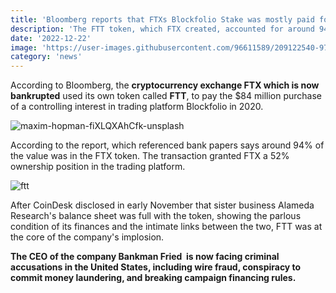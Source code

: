 ```yaml
---
title: 'Bloomberg reports that FTXs Blockfolio Stake was mostly paid for in FTT'
description: 'The FTT token, which FTX created, accounted for around 94% of the $84 million paid for its controlling interest in Blockfolio'
date: '2022-12-22'
image: 'https://user-images.githubusercontent.com/96611589/209122540-9733f247-7ebf-4187-9da8-4e30b319f510.png'
category: 'news'
---
```



According to Bloomberg, the __cryptocurrency exchange FTX which is now bankrupted__ used its own token called __FTT__, to pay the $84 million purchase of a controlling interest in trading platform Blockfolio in 2020.


![maxim-hopman-fiXLQXAhCfk-unsplash](https://user-images.githubusercontent.com/96611589/209125063-f46c7a95-16bb-491c-87d6-b45f7b7f8c7d.jpg)


According to the report, which referenced bank papers says around 94% of the value was in the FTX token. The transaction granted FTX a 52% ownership position in the trading platform.

![ftt](https://user-images.githubusercontent.com/96611589/209118992-132ec00c-4e08-4238-ad11-5e2fc699ff57.png)

After CoinDesk disclosed in early November that sister business Alameda Research's balance sheet was full with the token, showing the parlous condition of its finances and the intimate links between the two, FTT was at the core of the company's implosion.


__The CEO of the company Bankman Fried  is now facing criminal accusations in the United States, including wire fraud, conspiracy to commit money laundering, and breaking campaign financing rules.__
